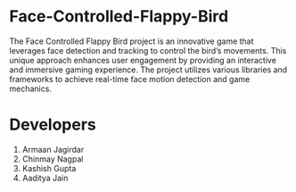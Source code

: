 # Face-Controlled-Flappy-Bird

The Face Controlled Flappy Bird project is an innovative game that leverages face detection and tracking to control the bird’s movements. This unique approach enhances user engagement by providing an interactive and immersive gaming experience. The project utilizes various libraries and frameworks to achieve real-time face motion detection and game mechanics.

# Developers
1. Armaan Jagirdar
2. Chinmay Nagpal
3. Kashish Gupta
4. Aaditya Jain
